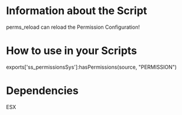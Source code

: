 # Information about the Script
perms_reload can reload the Permission Configuration!
# How to use in your Scripts
exports['ss_permissionsSys']:hasPermissions(source, "PERMISSION")
# Dependencies
ESX
